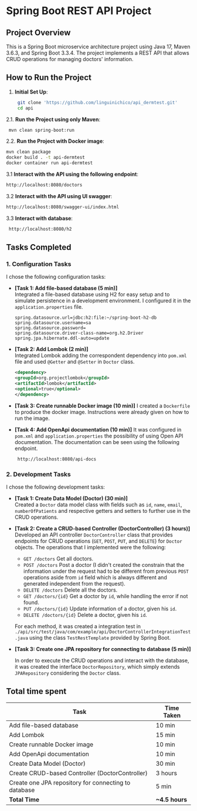 # Spring Boot REST API Project

## Project Overview
This is a Spring Boot microservice architecture project using Java 17, Maven 3.6.3, and Spring Boot 3.3.4. The project implements a REST API that allows CRUD operations for managing doctors' information.

## How to Run the Project

1. **Initial Set Up**:
   ```bash
    git clone 'https://github.com/linguinichico/api_dermtest.git'
    cd api
    ```

2.1. **Run the Project using only Maven**:
  ``` bash
   mvn clean spring-boot:run
  ```

2.2. **Run the Project with Docker image**:
   ``` bash
   mvn clean package
   docker build . -t api-dermtest
   docker container run api-dermtest
  ```

3.1 **Interact with the API using the following endpoint**:
   ``` bash
   http://localhost:8080/doctors
  ```

3.2 **Interact with the API using UI swagger**:
   ``` bash
   http://localhost:8080/swagger-ui/index.html
  ```

3.3 **Interact with database**:
  ``` bash
   http://localhost:8080/h2
  ```

## Tasks Completed
### 1. Configuration Tasks
I chose the following configuration tasks:
- **[Task 1: Add file-based database (5 min)]**  
  Integrated a file-based database using H2 for easy setup and to simulate persistence in a development environment. I configured it in the `application.properties` file.
   ```properties
  spring.datasource.url=jdbc:h2:file:~/spring-boot-h2-db
  spring.datasource.username=sa
  spring.datasource.password=
  spring.datasource.driver-class-name=org.h2.Driver
  spring.jpa.hibernate.ddl-auto=update
  ```

- **[Task 2: Add Lombok (2 min)]**  
  Integrated Lombok adding the correspondent dependency into `pom.xml` file and used `@Getter` and `@Setter` in `Doctor` class.
     ```xml
  <dependency>
    <groupId>org.projectlombok</groupId>
    <artifactId>lombok</artifactId>
    <optional>true</optional>
  </dependency>
  ```

- **[Task 3: Create runnable Docker image (10 min)]** 
  I created a `Dockerfile` to produce the docker image. Instructions were already given on how to run the image.

- **[Task 4: Add OpenApi documentation (10 min)]** 
  It was configured in `pom.xml` and `application.properties` the possibility of using Open API documentation. The documentation can be seen using the following endpoint.
  ``` bash
   http://localhost:8080/api-docs
  ```

### 2. Development Tasks
I chose the following development tasks:
- **[Task 1: Create Data Model (Doctor) (30 min)]**  
  Created a `Doctor` data model class with fields such as `id`, `name`, `email`, `numberOfPatients` and respective getters and setters to further use in the CRUD operations.

- **[Task 2: Create a CRUD-based Controller (DoctorController) (3 hours)]**  
  Developed an API controller `DoctorController` class that provides endpoints for CRUD operations (`GET`, `POST`, `PUT`, and `DELETE`) for `Doctor` objects.
  The operations that I implemented were the following:
  - `GET /doctors` Get all doctors.
  - `POST /doctors` Post a doctor (I didn't created the constrain that the information under the request had to be different from previous `POST` operations aside from `id` field which is always different and generated independent from the request).
  - `DELETE /doctors` Delete all the doctors.
  - `GET /doctors/{id}` Get a doctor by `id`, while handling the error if not found.
  - `PUT /doctors/{id}` Update information of a doctor, given his `id`.
  - `DELETE /doctors/{id}` Delete a doctor, given his `id`.

  For each method, it was created a integration test in `./api/src/test/java/com/example/api/DoctorControllerIntegrationTest.java` using the class `TestRestTemplate` provided by Spring Boot.

- **[Task 3: Create one JPA repository for connecting to database (5 min)]**

  In order to execute the CRUD operations and interact with the database, it was created the interface `DoctorRepository`, which simply extends `JPARepository` considering the `Doctor` class.

## Total time spent
| Task                                           | Time Taken  |
|------------------------------------------------|-------------|
| Add file-based database                        | 10 min      |
| Add Lombok                                     | 15 min      |
| Create runnable Docker image                   | 10 min      |
| Add OpenApi documentation                      | 10 min      |
| Create Data Model (Doctor)                     | 30 min      |
| Create CRUD-based Controller (DoctorController)| 3 hours     |
| Create one JPA repository for connecting to database | 5 min    |
| **Total Time**                                 |**~4.5 hours**|